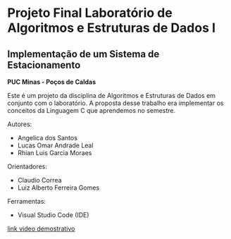 
# Projeto Final Laboratório de Algoritmos e Estruturas de Dados I #

## Implementação de um Sistema de Estacionamento ##

**PUC Minas - Poços de Caldas**


Este é um projeto da disciplina de Algoritmos e Estruturas de Dados em conjunto com o laboratório.
A proposta desse trabalho era implementar os conceitos da Linguagem C que aprendemos no semestre.

Autores:
- Angelica dos Santos
- Lucas Omar Andrade Leal
- Rhian Luis Garcia Moraes

Orientadores:
- Claudio Correa
- Luiz Alberto Ferreira Gomes

Ferramentas:
- Visual Studio Code (IDE)

[link video demostrativo](https://youtu.be/1vcl94AahxU)
